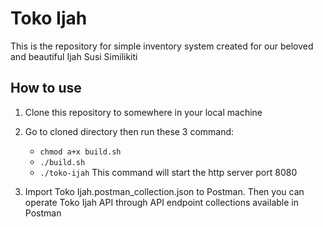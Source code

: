 # Toko Ijah

This is the repository for simple inventory system created for our beloved and beautiful Ijah Susi Similikiti

## How to use

1. Clone this repository to somewhere in your local machine

2. Go to cloned directory then run these 3 command:
    * `chmod a+x build.sh`
    * `./build.sh`
    * `./toko-ijah` This command will start the http server port 8080

3. Import Toko Ijah.postman_collection.json to Postman. Then you can operate Toko Ijah API through API endpoint collections available in Postman

